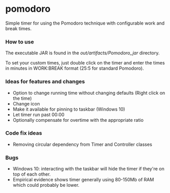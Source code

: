 # pomodoro

Simple timer for using the Pomodoro technique with configurable work and break times.

### How to use

The executable JAR is found in the *out/artifacts/Pomodoro_jar* directory.

To set your custom times, just double click on the timer and enter the times in minutes in WORK:BREAK format (25:5 for standard Pomodoro).

### Ideas for features and changes

* Option to change running time without changing defaults (Right click on the time)
* Change icon
* Make it available for pinning to taskbar (Windows 10)
* Let timer run past 00:00
* Optionally compensate for overtime with the appropriate ratio

### Code fix ideas

* Removing circular dependency from Timer and Controller classes

### Bugs

* Windows 10: interacting with the taskbar will hide the timer if they're on top of each other.
* Empirical evidence shows timer generally using 80-150Mb of RAM which could probably be lower.
